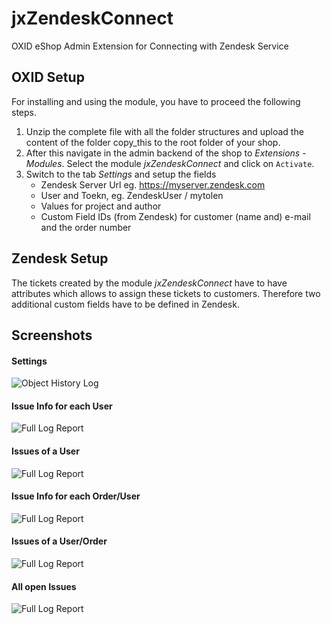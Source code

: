 # jxZendeskConnect #

OXID eShop Admin Extension for Connecting with Zendesk Service


## OXID Setup ##

For installing and using the module, you have to proceed the following steps.

1. Unzip the complete file with all the folder structures and upload the content of the folder copy_this to the root folder of your shop.
2. After this navigate in the admin backend of the shop to _Extensions_ - _Modules_. Select the module _jxZendeskConnect_ and click on `Activate`.
4. Switch to the tab _Settings_ and setup the fields
    * Zendesk Server Url eg. https://myserver.zendesk.com
    * User and Toekn, eg. ZendeskUser / mytolen
    * Values for project and author
    * Custom Field IDs (from Zendesk) for customer (name and) e-mail and the order number

## Zendesk Setup ##

The tickets created by the module _jxZendeskConnect_ have to have attributes which allows to assign these tickets to customers. Therefore two additional custom fields have to be defined in Zendesk.

## Screenshots ##

#### Settings ####
![Object History Log](https://github.com/job963/jxZendeskConnect/raw/master/docs/img/settings-de.png)

#### Issue Info for each User ####
![Full Log Report](https://github.com/job963/jxZendeskConnect/raw/master/docs/img/user-main-de.png)

#### Issues of a User ####
![Full Log Report](https://github.com/job963/jxZendeskConnect/raw/master/docs/img/user-jiraissues-de.png)

#### Issue Info for each Order/User ####
![Full Log Report](https://github.com/job963/jxZendeskConnect/raw/master/docs/img/order-main-de.png)

#### Issues of a User/Order ####
![Full Log Report](https://github.com/job963/jxZendeskConnect/raw/master/docs/img/user-jiraissues-de.png)

#### All open Issues ####
![Full Log Report](https://github.com/job963/jxZendeskConnect/raw/master/docs/img/user-allissues-de.png)


